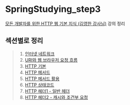 # SpringStudying_step3
 [모든 개발자를 위한 HTTP 웹 기본 지식 (김영한 강사님)](https://www.inflearn.com/course/http-%EC%9B%B9-%EB%84%A4%ED%8A%B8%EC%9B%8C%ED%81%AC) 강의 정리


## 섹션별로 정리
>1. [인터넷 네트워크](/section1.md)
>2. [URI와 웹 브라우저 요청 흐름]()
>3. [HTTP 기본]()
>4. [HTTP 메서드]()
>5. [HTTP 메서드 활용]()
>6. [HTTP 상태코드]()
>7. [HTTP 헤더1 - 일반 헤더]()
>8. [HTTP 헤더2 - 캐시와 조건부 요청]()
